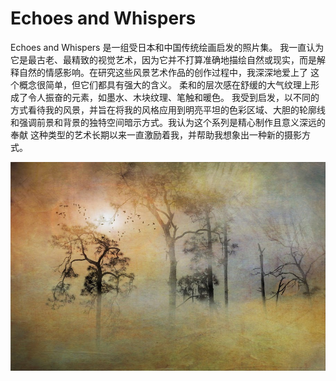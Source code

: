 # Echoes and Whispers

Echoes and Whispers 是一组受日本和中国传统绘画启发的照片集。 我一直认为它是最古老、最精致的视觉艺术，因为它并不打算准确地描绘自然或现实，而是解释自然的情感影响。在研究这些风景艺术作品的创作过程中，我深深地爱上了 这个概念很简单，但它们都具有强大的含义。 柔和的层次感在舒缓的大气纹理上形成了令人振奋的元素，如墨水、木块纹理、笔触和暖色。 我受到启发，以不同的方式看待我的风景，并旨在将我的风格应用到明亮平坦的色彩区域、大胆的轮廓线和强调前景和背景的独特空间暗示方式。我认为这个系列是精心制作且意义深远的奉献 这种类型的艺术长期以来一直激励着我，并帮助我想象出一种新的摄影方式。

![NFT](unnamed.jpg)



